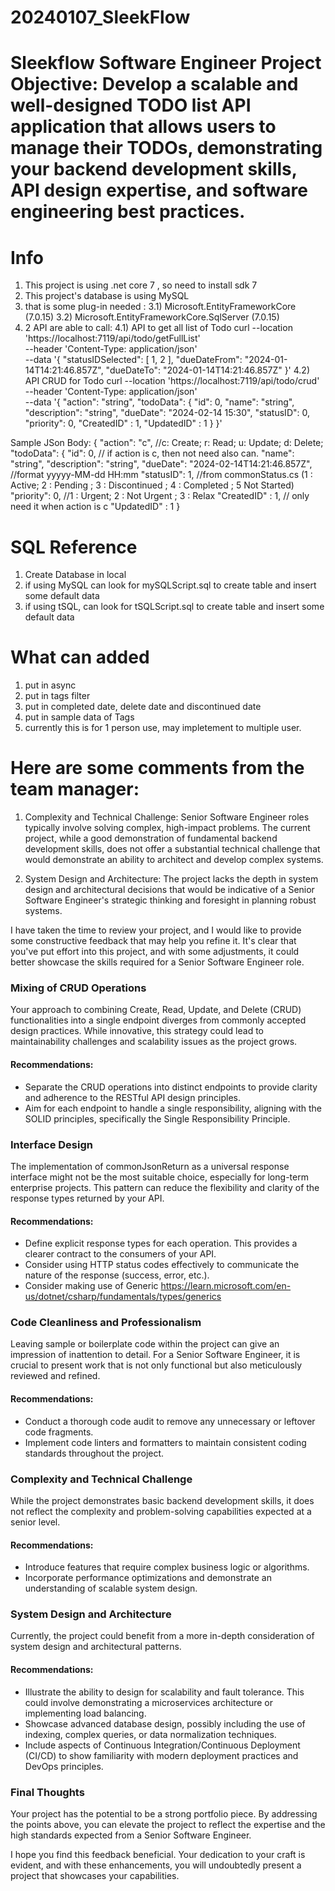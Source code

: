 # 20240107_SleekFlow
# Sleekflow Software Engineer Project  **Objective:** Develop a scalable and well-designed TODO list API application that allows users to manage their TODOs, demonstrating your backend development skills, API design expertise, and software engineering best practices.


# Info
1) This project is using .net core 7 , so need to install sdk 7 
2) This project's database is using MySQL
3) that is some plug-in needed : 
3.1) Microsoft.EntityFrameworkCore (7.0.15)
3.2) Microsoft.EntityFrameworkCore.SqlServer (7.0.15)
4) 2 API are able to call: 
4.1) API to get all list of Todo
curl --location 'https://localhost:7119/api/todo/getFullList' \
--header 'Content-Type: application/json' \
--data '{
  "statusIDSelected": [
    1,
    2
  ],
  "dueDateFrom": "2024-01-14T14:21:46.857Z",
  "dueDateTo": "2024-01-14T14:21:46.857Z"
}'
4.2) API CRUD for Todo
curl --location 'https://localhost:7119/api/todo/crud' \
--header 'Content-Type: application/json' \
--data '{
  "action": "string", 
  "todoData": {
    "id": 0, 
    "name": "string",
    "description": "string",
    "dueDate": "2024-02-14 15:30", 
    "statusID": 0, 
    "priority": 0, 
    "CreatedID" : 1, 
    "UpdatedID" : 1
  }
}'

Sample JSon Body:
{
  "action": "c", //c: Create; r: Read; u: Update; d: Delete;
  "todoData": {
    "id": 0, // if action is c, then not need also can.
    "name": "string",
    "description": "string",
    "dueDate": "2024-02-14T14:21:46.857Z", //format yyyyy-MM-dd HH:mm
    "statusID": 1, //from commonStatus.cs (1 : Active; 2 : Pending ; 3 : Discontinued ; 4 : Completed ; 5 Not Started)
    "priority": 0, //1 : Urgent; 2 : Not Urgent ; 3 : Relax
    "CreatedID" : 1, // only need it when action is c
    "UpdatedID" : 1
  }


# SQL Reference
1) Create Database in local
2) if using MySQL can look for mySQLScript.sql to create table and insert some default data
3) if using tSQL, can look for tSQLScript.sql to create table and insert some default data

# What can added 
1) put in async 
2) put in tags filter
3) put in completed date, delete date and discontinued date
4) put in sample data of Tags
5) currently this is for 1 person use, may impletement to multiple user.

# Here are some comments from the team manager:
1. Complexity and Technical Challenge: Senior Software Engineer roles typically involve solving complex, high-impact problems. The current project, while a good demonstration of fundamental backend development skills, does not offer a substantial technical challenge that would demonstrate an ability to architect and develop complex systems.

2. System Design and Architecture: The project lacks the depth in system design and architectural decisions that would be indicative of a Senior Software Engineer's strategic thinking and foresight in planning robust systems.

I have taken the time to review your project, and I would like to provide some constructive feedback that may help you refine it. It's clear that you've put effort into this project, and with some adjustments, it could better showcase the skills required for a Senior Software Engineer role.

### Mixing of CRUD Operations
Your approach to combining Create, Read, Update, and Delete (CRUD) functionalities into a single endpoint diverges from commonly accepted design practices. While innovative, this strategy could lead to maintainability challenges and scalability issues as the project grows.

#### Recommendations:
- Separate the CRUD operations into distinct endpoints to provide clarity and adherence to the RESTful API design principles.
- Aim for each endpoint to handle a single responsibility, aligning with the SOLID principles, specifically the Single Responsibility Principle.

### Interface Design
The implementation of commonJsonReturn as a universal response interface might not be the most suitable choice, especially for long-term enterprise projects. This pattern can reduce the flexibility and clarity of the response types returned by your API.

#### Recommendations:
- Define explicit response types for each operation. This provides a clearer contract to the consumers of your API.
- Consider using HTTP status codes effectively to communicate the nature of the response (success, error, etc.).
- Consider making use of Generic https://learn.microsoft.com/en-us/dotnet/csharp/fundamentals/types/generics

### Code Cleanliness and Professionalism
Leaving sample or boilerplate code within the project can give an impression of inattention to detail. For a Senior Software Engineer, it is crucial to present work that is not only functional but also meticulously reviewed and refined.

#### Recommendations:
- Conduct a thorough code audit to remove any unnecessary or leftover code fragments.
- Implement code linters and formatters to maintain consistent coding standards throughout the project.

### Complexity and Technical Challenge
While the project demonstrates basic backend development skills, it does not reflect the complexity and problem-solving capabilities expected at a senior level.

#### Recommendations:
- Introduce features that require complex business logic or algorithms.
- Incorporate performance optimizations and demonstrate an understanding of scalable system design.

### System Design and Architecture
Currently, the project could benefit from a more in-depth consideration of system design and architectural patterns.

#### Recommendations:
- Illustrate the ability to design for scalability and fault tolerance. This could involve demonstrating a microservices architecture or implementing load balancing.
- Showcase advanced database design, possibly including the use of indexing, complex queries, or data normalization techniques.
- Include aspects of Continuous Integration/Continuous Deployment (CI/CD) to show familiarity with modern deployment practices and DevOps principles.

### Final Thoughts
Your project has the potential to be a strong portfolio piece. By addressing the points above, you can elevate the project to reflect the expertise and the high standards expected from a Senior Software Engineer.

I hope you find this feedback beneficial. Your dedication to your craft is evident, and with these enhancements, you will undoubtedly present a project that showcases your capabilities.
